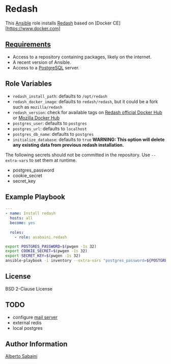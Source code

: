 # Redash

This [Ansible](https://www.ansible.com) role installs [Redash](https://redash.io) based on [Docker CE][https://www.docker.com]

## [Requirements](#requirements)

* Access to a repository containing packages, likely on the internet.
* A recent version of Ansible.
* Access to a [PostgreSQL](https://postgresql.org) server.

## Role Variables

* `redash_install_path`: defaults to `/opt/redash`
* `redash_docker_image`: defaults to `redash/redash`, but it could be a fork such as `mozilla/redash`
* `redash_version`: check for available tags on [Redash official Docker Hub](https://hub.docker.com/r/redash/redash/tags) or [Mozilla Docker Hub](https://hub.docker.com/r/mozilla/redash/tags)
* `postgres_user`: defaults to `postgres`
* `postgres_url`: defaults to `localhost`
* `postgres_db_name`: defaults to `postgres`
* `initialize_database`: defaults to `true` **WARNING: This option will delete any existing data from previous redash installation.**

The following secrets should not be committed in the repository. Use `--extra-vars` to set them at runtime.

* postgres_password
* cookie_secret
* secret_key

## Example Playbook

```yaml
---
- name: Install redash
  hosts: all
  become: yes
  
  roles:
    - role: asabaini.redash
```

```bash
export POSTGRES_PASSWORD=$(pwgen -1s 32)
export COOKIE_SECRET=$(pwgen -1s 32)
export SECRET_KEY=$(pwgen -1s 32)
ansible-playbook -i inventory --extra-vars "postgres_password=${POSTGRES_PASSWORD} cookie_secret=${COOKIE_SECRET} secret_key=${SECRET_KEY}" playbook.yml
```

## License

BSD 2-Clause License

## TODO

* configure [mail server](https://redash.io/help/open-source/setup#Mail-Configuration)
* external redis
* local postgres

## Author Information

[Alberto Sabaini](https://github.com/asabaini/)
